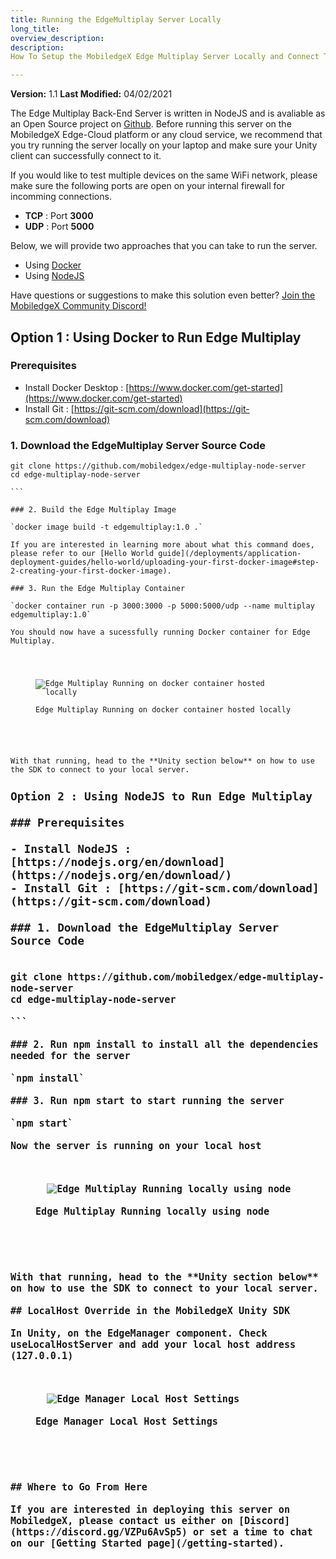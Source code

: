 ```yaml
---
title: Running the EdgeMultiplay Server Locally
long_title:
overview_description:
description:
How To Setup the MobiledgeX Edge Multiplay Server Locally and Connect To It With the SDK

---
```


**Version:** 1.1
**Last Modified:** 04/02/2021

The Edge Multiplay Back-End Server is written in NodeJS and is avaliable as an Open Source project on [Github](https://github.com/mobiledgex/edge-mutiplay-node-server). Before running this server on the MobiledgeX Edge-Cloud platform or any cloud service, we recommend that you try running the server locally on your laptop and make sure your Unity client can successfully connect to it.

If you would like to test multiple devices on the same WiFi network, please make sure the following ports are open on your internal firewall for incomming connections.

- **TCP** : Port **3000**
- **UDP** : Port **5000**

Below, we will provide two approaches that you can take to run the server.

- Using [Docker](#option-1)
- Using [NodeJS](#option-2)


Have questions or suggestions to make this solution even better? [Join the MobiledgeX Community Discord!](https://discord.gg/VZPu6AvSp5)

<h2 id="option-1">Option 1 : Using Docker to Run Edge Multiplay

### Prerequisites

- Install Docker Desktop : [https://www.docker.com/get-started](https://www.docker.com/get-started)
- Install Git : [https://git-scm.com/download](https://git-scm.com/download)

### 1. Download the EdgeMultiplay Server Source Code

<pre>
<code class="language-bash">git clone https://github.com/mobiledgex/edge-multiplay-node-server
cd edge-multiplay-node-server

```

### 2. Build the Edge Multiplay Image

`docker image build -t edgemultiplay:1.0 .`

If you are interested in learning more about what this command does, please refer to our [Hello World guide](/deployments/application-deployment-guides/hello-world/uploading-your-first-docker-image#step-2-creating-your-first-docker-image).

### 3. Run the Edge Multiplay Container

`docker container run -p 3000:3000 -p 5000:5000/udp --name multiplay edgemultiplay:1.0`

You should now have a sucessfully running Docker container for Edge Multiplay.

<figure class="third">
  <img src="/assets/edgemultiplay/EdgeMultiplay-Docker.png" class="img-fluid slb" alt="Edge Multiplay Running on docker container hosted locally">
  <figcaption>Edge Multiplay Running on docker container hosted locally</figcaption>

</figure>

With that running, head to the **Unity section below** on how to use the SDK to connect to your local server.
<h2 id="option-2">Option 2 : Using NodeJS to Run Edge Multiplay

### Prerequisites

- Install NodeJS : [https://nodejs.org/en/download](https://nodejs.org/en/download/)
- Install Git : [https://git-scm.com/download](https://git-scm.com/download)

### 1. Download the EdgeMultiplay Server Source Code

<pre>
<code class="language-bash">git clone https://github.com/mobiledgex/edge-multiplay-node-server
cd edge-multiplay-node-server

```

### 2. Run npm install to install all the dependencies needed for the server

`npm install`

### 3. Run npm start to start running the server

`npm start`

Now the server is running on your local host

<figure class="third">
  <img src="/assets/edgemultiplay/localhost_server_running.png" class="img-fluid slb" alt="Edge Multiplay Running locally using node">
  <figcaption>Edge Multiplay Running locally using node</figcaption>

</figure>

With that running, head to the **Unity section below** on how to use the SDK to connect to your local server.

## LocalHost Override in the MobiledgeX Unity SDK

In Unity, on the EdgeManager component. Check useLocalHostServer and add your local host address (127.0.0.1)

<figure class="third">
  <img src="/assets/edgemultiplay/localhost.png" class="img-fluid slb" alt="Edge Manager Local Host Settings">
  <figcaption>Edge Manager Local Host Settings</figcaption>

</figure>

## Where to Go From Here

If you are interested in deploying this server on MobiledgeX, please contact us either on [Discord](https://discord.gg/VZPu6AvSp5) or set a time to chat on our [Getting Started page](/getting-started).

